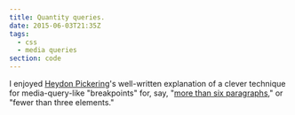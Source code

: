 ```yaml
---
title: Quantity queries.
date: 2015-06-03T21:35Z
tags:
  - css
  - media queries
section: code
---
```


I enjoyed [Heydon Pickering]'s well-written explanation of a
clever technique for media-query-like "breakpoints" for, say,
"[more than six paragraphs][article]," or "fewer than three elements."

[article]: https://alistapart.com/article/quantity-queries-for-css
[Heydon Pickering]: https://www.heydonworks.com/
